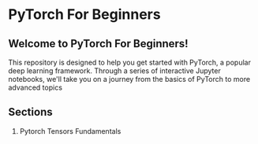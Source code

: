 # PyTorch For Beginners

## Welcome to PyTorch For Beginners!

This repository is designed to help you get started with PyTorch, a popular deep learning framework. Through a series of interactive Jupyter notebooks, we'll take you on a journey from the basics of PyTorch to more advanced topics

## Sections
1. Pytorch Tensors Fundamentals